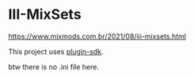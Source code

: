 # III-MixSets
https://www.mixmods.com.br/2021/08/iii-mixsets.html  

This project uses [plugin-sdk](https://github.com/DK22Pac/plugin-sdk).  

btw there is no .ini file here.  
